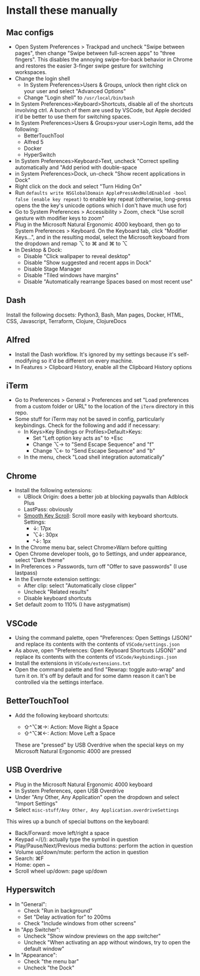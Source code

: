 # Install these manually

## Mac configs
* Open System Preferences > Trackpad and uncheck "Swipe between pages", then change
  "Swipe between full-screen apps" to "three fingers". This disables the annoying
  swipe-for-back behavior in Chrome and restores the easier 3-finger swipe gesture
  for switching workspaces.
* Change the login shell
  * In System Preferences>Users & Groups, unlock then right click on your user and select "Advanced Options"
  * Change "Login shell" to `/usr/local/bin/bash`
* In System Preferences>Keyboard>Shortcuts, disable all of the shortcuts involving ctrl. A bunch of them are used by VSCode, but Apple decided it'd be better to use them for switching spaces.
* In System Preferences>Users & Groups>your user>Login Items, add the following:
  * BetterTouchTool
  * Alfred 5
  * Docker
  * HyperSwitch
* In System Preferences>Keyboard>Text, uncheck "Correct spelling automatically and "Add period with double-space
* in System Preferences>Dock, un-check "Show recent applications in Dock"
* Right click on the dock and select "Turn Hiding On"
* Run `defaults write NSGlobalDomain ApplePressAndHoldEnabled -bool false (enable key repeat)` to
  enable key repeat (otherwise, long-press opens the the key's unicode options which I don't have
  much use for)
* Go to System Preferences > Accessibility > Zoom, check "Use scroll gesture with modifier keys to zoom"
* Plug in the Microsoft Natural Ergonomic 4000 keyboard, then go to System
  Preferences > Keyboard. On the Keyboard tab, click "Modifier Keys...", and in
  the resulting modal, select the Microsoft keyboard from the dropdown and
  remap ⌥ to ⌘ and ⌘ to ⌥
* In Desktop & Dock:
  * Disable "Click wallpaper to reveal desktop"
  * Disable "Show suggested and recent apps in Dock"
  * Disable Stage Manager
  * Disable "Tiled windows have margins"
  * Disable "Automatically rearrange Spaces based on most recent use"

## Dash
Install the following docsets: Python3, Bash, Man pages, Docker, HTML, CSS, Javascript, Terraform,
Clojure, ClojureDocs

## Alfred
* Install the Dash workflow. It's ignored by my settings because it's self-modifying so it'd be
  different on every machine.
* In Features > Clipboard History, enable all the Clipboard History options

## iTerm
* Go to Preferences > General > Preferences and set "Load preferences from a custom folder or URL"
  to the location of the `iTerm` directory in this repo.
* Some stuff for iTerm may not be saved in config, particularly keybindings. Check for the following and add if necessary:
  * In Keys>Key Bindings or Profiles>Default>Keys:
    * Set "Left option key acts as" to +Esc
    * Change ⌥→ to "Send Escape Sequence" and "f"
    * Change ⌥← to "Send Escape Sequence" and "b"
  * In the menu, check "Load shell integration automatically"

## Chrome
* Install the following extensions:
  * UBlock Origin: does a better job at blocking paywalls than Adblock Plus
  * LastPass: obviously
  * [Smooth Key Scroll](https://chrome.google.com/webstore/detail/smooth-key-scroll/gphmhpfbknciemgfnfhjapilmcaecljh):
    Scroll more easily with keyboard shortcuts. Settings:
    * ↓: 17px
    * ⌥↓: 30px
    * ^↓: 1px
* In the Chrome menu bar, select Chrome>Warn before quitting
* Open Chrome developer tools, go to Settings, and under appearance, select "Dark theme"
* In Preferences > Passwords, turn off "Offer to save passwords" (I use lastpass)
* In the Evernote extension settings:
  * After clip: select "Automatically close clipper"
  * Uncheck "Related results"
  * Disable keyboard shortcuts
* Set default zoom to 110% (I have astygmatism)

## VSCode
* Using the command palette, open "Preferences: Open Settings (JSON)" and replace its contents with the contents of `VSCode/settings.json`
* As above, open "Preferences: Open Keyboard Shortcuts (JSON)" and replace its contents with the contents of `VSCode/keybindings.json`
* Install the extensions in `VSCode/extensions.txt`
* Open the command palette and find "Rewrap: toggle auto-wrap" and turn it on. It's off by default
  and for some damn reason it can't be controlled via the settings interface.

## BetterTouchTool
* Add the following keyboard shortcuts:
  * ⇧^⌥⌘→: Action: Move Right a Space
  * ⇧^⌥⌘←: Action: Move Left a Space
  
  These are "pressed" by USB Overdrive when the special keys on my Microsoft Natural Ergonomic
  4000 are pressed

## USB Overdrive
* Plug in the Microsoft Natural Ergonomic 4000 keyboard
* In System Preferences, open USB Overdrive
* Under "Any Other, Any Application" open the dropdown and select "Import Settings"
* Select `misc-stuff/Any Other, Any Application.overdriveSettings`

This wires up a bunch of special buttons on the keyboard:
* Back/Forward: move left/right a space
* Keypad =/(/): actually type the symbol in question
* Play/Pause/Next/Previous media buttons: perform the action in question
* Volume up/down/mute: perform the action in question
* Search: ⌘F
* Home: open ~
* Scroll wheel up/down: page up/down

## Hyperswitch
* In "General":
  * Check "Run in background"
  * Set "Delay activation for" to 200ms
  * Check "Include windows from other screens"
* In "App Switcher":
  * Uncheck "Show window previews on the app switcher"
  * Uncheck "When activating an app without windows, try to open the default window"
* In "Appearance":
  * Check "the menu bar"
  * Uncheck "the Dock"
